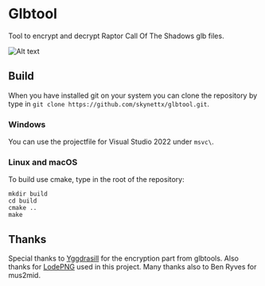# Glbtool
Tool to encrypt and decrypt Raptor Call Of The Shadows glb files.  

![Alt text](https://imgur.com/J6uhh4F.jpg "Glbtool")
## Build
When you have installed git on your system you can clone the repository 
by type in `git clone https://github.com/skynettx/glbtool.git`.

### Windows
You can use the projectfile for Visual Studio 2022 under `msvc\`.

### Linux and macOS
To build use cmake, type in the root of the repository:  
```
mkdir build
cd build
cmake ..
make
```

## Thanks
Special thanks to [Yggdrasill](https://github.com/Yggdrasill) for the encryption part from glbtools.
Also thanks for [LodePNG](https://github.com/lvandeve/lodepng) used in this project.
Many thanks also to Ben Ryves for mus2mid.